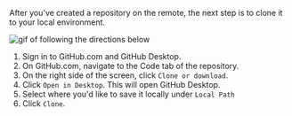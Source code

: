 After you've created a repository on the remote, the next step is to clone it to your local environment.

![gif of following the directions below](../images/gifs/github-desktop/clone-repository-locally.gif)

1. Sign in to GitHub.com and GitHub Desktop.
1. On GitHub.com, navigate to the Code tab of the repository.
1. On the right side of the screen, click `Clone or download`.
1. Click `Open in Desktop`. This will open GitHub Desktop.
1. Select where you'd like to save it locally under `Local Path`
1. Click `Clone`.
